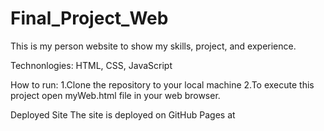 # Final_Project_Web
This is my person website to show my skills, project, and experience.

Technonlogies:
HTML, CSS, JavaScript

How to run:
1.Clone the repository to your local machine
2.To execute this project open myWeb.html file in your web browser.

Deployed Site
The site is deployed on GitHub Pages at 


